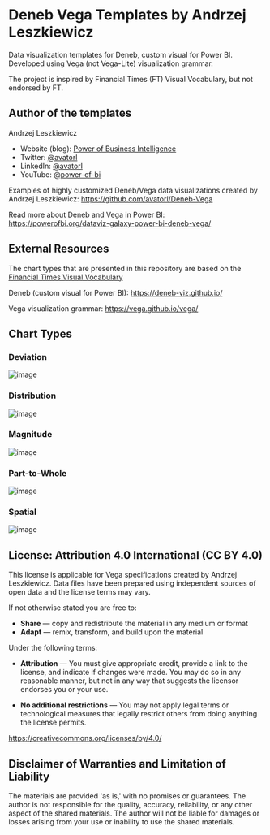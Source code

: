 # Deneb Vega Templates by Andrzej Leszkiewicz

Data visualization templates for Deneb, custom visual for Power BI. Developed using Vega (not Vega-Lite) visualization grammar.

The project is inspired by Financial Times (FT) Visual Vocabulary, but not endorsed by FT.

## Author of the templates

Andrzej Leszkiewicz
- Website (blog): [Power of Business Intelligence](https://powerofbi.org/)
- Twitter: [@avatorl](https://twitter.com/avatorl)
- LinkedIn: [@avatorl](https://www.linkedin.com/in/avatorl/)
- YouTube: [@power-of-bi](https://www.youtube.com/@power-of-bi)

Examples of highly customized Deneb/Vega data visualizations created by Andrzej Leszkiewicz: https://github.com/avatorl/Deneb-Vega

Read more about Deneb and Vega in Power BI: https://powerofbi.org/dataviz-galaxy-power-bi-deneb-vega/

## External Resources

The chart types that are presented in this repository are based on the [Financial Times Visual Vocabulary](https://ft.com/vocabulary)

Deneb (custom visual for Power BI): https://deneb-viz.github.io/

Vega visualization grammar: https://vega.github.io/vega/

## Chart Types

### Deviation

![image](https://github.com/avatorl/Deneb-Vega-Templates/assets/59934292/febdddb3-0ec7-429f-afa2-9a28cb8a4b0b)

### Distribution

![image](https://github.com/avatorl/Deneb-Vega-Templates/assets/59934292/1516292d-1e60-423c-8d0c-ab9ed5614f9e)


### Magnitude

![image](https://github.com/avatorl/Deneb-Vega-Templates/assets/59934292/818049ee-c81f-4613-ad81-63e325bd2605)


### Part-to-Whole

![image](https://github.com/avatorl/Deneb-Vega-Templates/assets/59934292/feee590d-bb96-44eb-8eeb-cdd92ada22dc)

### Spatial

![image](https://github.com/avatorl/Deneb-Vega-Templates/assets/59934292/6606c831-2b75-43e5-8068-785760a68dbf)

## License: Attribution 4.0 International (CC BY 4.0)

This license is applicable for Vega specifications created by Andrzej Leszkiewicz.
Data files have been prepared using independent sources of open data and the license terms may vary.

If not otherwise stated you are free to:
- **Share** — copy and redistribute the material in any medium or format
- **Adapt** — remix, transform, and build upon the material

Under the following terms:
- **Attribution** — You must give appropriate credit, provide a link to the license, and indicate if changes were made. You may do so in any reasonable manner, but not in any way that suggests the licensor endorses you or your use.

- **No additional restrictions** — You may not apply legal terms or technological measures that legally restrict others from doing anything the license permits.

https://creativecommons.org/licenses/by/4.0/

## Disclaimer of Warranties and Limitation of Liability

The materials are provided 'as is,' with no promises or guarantees. 
The author is not responsible for the quality, accuracy, reliability, or any other aspect of the shared materials. 
The author will not be liable for damages or losses arising from your use or inability to use the shared materials.
